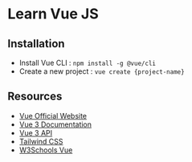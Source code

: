 # Learn Vue JS

## Installation
- Install Vue CLI : `npm install -g @vue/cli`
- Create a new project : `vue create {project-name}`

## Resources
- [Vue Official Website](https://vuejs.org/)
- [Vue 3 Documentation](https://vuejs.org/guide/introduction.html)
- [Vue 3 API](https://v3.vuejs.org/api/)
- [Tailwind CSS](https://tailwindcss.com/)
- [W3Schools Vue](https://www.w3schools.com/vue/)